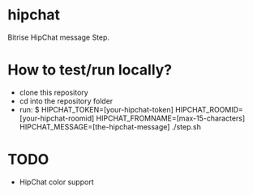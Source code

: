 hipchat
=======

Bitrise HipChat message Step.


# How to test/run locally?

- clone this repository
- cd into the repository folder
- run: $ HIPCHAT_TOKEN=[your-hipchat-token] HIPCHAT_ROOMID=[your-hipchat-roomid] HIPCHAT_FROMNAME=[max-15-characters] HIPCHAT_MESSAGE=[the-hipchat-message] ./step.sh


# TODO

- HipChat color support